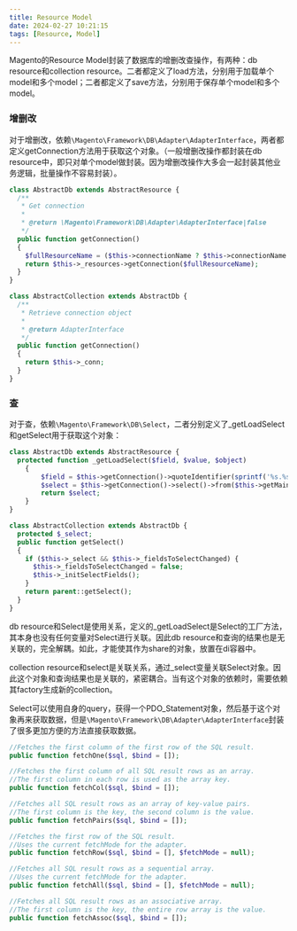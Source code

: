 ```yaml
---
title: Resource Model
date: 2024-02-27 10:21:15
tags: [Resource, Model]
---
```

Magento的Resource Model封装了数据库的增删改查操作，有两种：db resource和collection resource。二者都定义了load方法，分别用于加载单个model和多个model；二者都定义了save方法，分别用于保存单个model和多个model。

### 增删改
对于增删改，依赖`\Magento\Framework\DB\Adapter\AdapterInterface`，两者都定义getConnection方法用于获取这个对象。（一般增删改操作都封装在db resource中，即只对单个model做封装。因为增删改操作大多会一起封装其他业务逻辑，批量操作不容易封装）。
```php
class AbstractDb extends AbstractResource {
  /**
   * Get connection
   *
   * @return \Magento\Framework\DB\Adapter\AdapterInterface|false
   */
  public function getConnection()
  {
    $fullResourceName = ($this->connectionName ? $this->connectionName : ResourceConnection::DEFAULT_CONNECTION);
    return $this->_resources->getConnection($fullResourceName);
  }
}

class AbstractCollection extends AbstractDb {
  /**
   * Retrieve connection object
   *
   * @return AdapterInterface
   */
  public function getConnection()
  {
    return $this->_conn;
  }
}
```
### 查
对于查，依赖`\Magento\Framework\DB\Select`，二者分别定义了_getLoadSelect和getSelect用于获取这个对象：
```php
class AbstractDb extends AbstractResource {
  protected function _getLoadSelect($field, $value, $object)
    {
        $field = $this->getConnection()->quoteIdentifier(sprintf('%s.%s', $this->getMainTable(), $field));
        $select = $this->getConnection()->select()->from($this->getMainTable())->where($field . '=?', $value);
        return $select;
    }
}

class AbstractCollection extends AbstractDb {
  protected $_select;
  public function getSelect()
  {
    if ($this->_select && $this->_fieldsToSelectChanged) {
      $this->_fieldsToSelectChanged = false;
      $this->_initSelectFields();
    }
    return parent::getSelect();
  }
}
```
db resource和Select是使用关系，定义的_getLoadSelect是Select的工厂方法，其本身也没有任何变量对Select进行关联。因此db resource和查询的结果也是无关联的，完全解耦。如此，才能使其作为share的对象，放置在di容器中。

collection resource和select是关联关系，通过_select变量关联Select对象。因此这个对象和查询结果也是关联的，紧密耦合。当有这个对象的依赖时，需要依赖其factory生成新的collection。

Select可以使用自身的query，获得一个PDO_Statement对象，然后基于这个对象再来获取数据，但是`\Magento\Framework\DB\Adapter\AdapterInterface`封装了很多更加方便的方法直接获取数据。
```php
//Fetches the first column of the first row of the SQL result.
public function fetchOne($sql, $bind = []);

//Fetches the first column of all SQL result rows as an array.
//The first column in each row is used as the array key.
public function fetchCol($sql, $bind = []);

//Fetches all SQL result rows as an array of key-value pairs.
//The first column is the key, the second column is the value.
public function fetchPairs($sql, $bind = []);

//Fetches the first row of the SQL result.
//Uses the current fetchMode for the adapter.
public function fetchRow($sql, $bind = [], $fetchMode = null);

//Fetches all SQL result rows as a sequential array.
//Uses the current fetchMode for the adapter.
public function fetchAll($sql, $bind = [], $fetchMode = null);

//Fetches all SQL result rows as an associative array.
//The first column is the key, the entire row array is the value.
public function fetchAssoc($sql, $bind = []);
```
